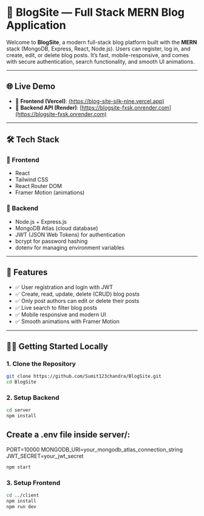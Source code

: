 # 📝 BlogSite — Full Stack MERN Blog Application

Welcome to **BlogSite**, a modern full-stack blog platform built with the **MERN** stack (MongoDB, Express, React, Node.js). Users can register, log in, and create, edit, or delete blog posts. It’s fast, mobile-responsive, and comes with secure authentication, search functionality, and smooth UI animations.

---

## 🌐 Live Demo

- 🔗 **Frontend (Vercel)**: [(https://blog-site-silk-nine.vercel.app)](https://blog-site-silk-nine.vercel.app/)
- 🔗 **Backend API (Render)**: [https://blogsite-fxsk.onrender.com](https://blogsite-fxsk.onrender.com)

---

## 🛠️ Tech Stack

### 🚀 Frontend
- React
- Tailwind CSS
- React Router DOM
- Framer Motion (animations)

### 🧠 Backend
- Node.js + Express.js
- MongoDB Atlas (cloud database)
- JWT (JSON Web Tokens) for authentication
- bcrypt for password hashing
- dotenv for managing environment variables

---

## 🔐 Features

- ✅ User registration and login with JWT
- ✅ Create, read, update, delete (CRUD) blog posts
- ✅ Only post authors can edit or delete their posts
- ✅ Live search to filter blog posts
- ✅ Mobile responsive and modern UI
- ✅ Smooth animations with Framer Motion

---

## 🧑‍💻 Getting Started Locally

### 1. Clone the Repository

```bash
git clone https://github.com/Sumit123chandra/BlogSite.git
cd BlogSite
```

### 2. Setup Backend

```bash
cd server
npm install
```

## Create a .env file inside server/:

PORT=10000
MONGODB_URI=your_mongodb_atlas_connection_string
JWT_SECRET=your_jwt_secret
```bash
npm start
```

### 3. Setup Frontend

```bash
cd ../client
npm install
npm run dev
```
